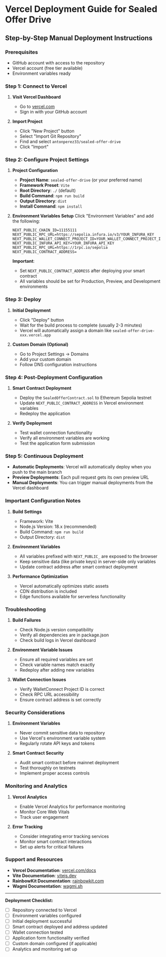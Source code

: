 # Vercel Deployment Guide for Sealed Offer Drive

## Step-by-Step Manual Deployment Instructions

### Prerequisites
- GitHub account with access to the repository
- Vercel account (free tier available)
- Environment variables ready

### Step 1: Connect to Vercel

1. **Visit Vercel Dashboard**
   - Go to [vercel.com](https://vercel.com)
   - Sign in with your GitHub account

2. **Import Project**
   - Click "New Project" button
   - Select "Import Git Repository"
   - Find and select `antonperez33/sealed-offer-drive`
   - Click "Import"

### Step 2: Configure Project Settings

1. **Project Configuration**
   - **Project Name**: `sealed-offer-drive` (or your preferred name)
   - **Framework Preset**: `Vite`
   - **Root Directory**: `./` (default)
   - **Build Command**: `npm run build`
   - **Output Directory**: `dist`
   - **Install Command**: `npm install`

2. **Environment Variables Setup**
   Click "Environment Variables" and add the following:

   ```
   NEXT_PUBLIC_CHAIN_ID=11155111
   NEXT_PUBLIC_RPC_URL=https://sepolia.infura.io/v3/YOUR_INFURA_KEY
   NEXT_PUBLIC_WALLET_CONNECT_PROJECT_ID=YOUR_WALLET_CONNECT_PROJECT_ID
   NEXT_PUBLIC_INFURA_API_KEY=YOUR_INFURA_API_KEY
   NEXT_PUBLIC_RPC_URL=https://1rpc.io/sepolia
   NEXT_PUBLIC_CONTRACT_ADDRESS=
   ```

   **Important**: 
   - Set `NEXT_PUBLIC_CONTRACT_ADDRESS` after deploying your smart contract
   - All variables should be set for Production, Preview, and Development environments

### Step 3: Deploy

1. **Initial Deployment**
   - Click "Deploy" button
   - Wait for the build process to complete (usually 2-3 minutes)
   - Vercel will automatically assign a domain like `sealed-offer-drive-xxx.vercel.app`

2. **Custom Domain (Optional)**
   - Go to Project Settings → Domains
   - Add your custom domain
   - Follow DNS configuration instructions

### Step 4: Post-Deployment Configuration

1. **Smart Contract Deployment**
   - Deploy the `SealedOfferContract.sol` to Ethereum Sepolia testnet
   - Update `NEXT_PUBLIC_CONTRACT_ADDRESS` in Vercel environment variables
   - Redeploy the application

2. **Verify Deployment**
   - Test wallet connection functionality
   - Verify all environment variables are working
   - Test the application form submission

### Step 5: Continuous Deployment

- **Automatic Deployments**: Vercel will automatically deploy when you push to the main branch
- **Preview Deployments**: Each pull request gets its own preview URL
- **Manual Deployments**: You can trigger manual deployments from the Vercel dashboard

### Important Configuration Notes

1. **Build Settings**
   - Framework: Vite
   - Node.js Version: 18.x (recommended)
   - Build Command: `npm run build`
   - Output Directory: `dist`

2. **Environment Variables**
   - All variables prefixed with `NEXT_PUBLIC_` are exposed to the browser
   - Keep sensitive data (like private keys) in server-side only variables
   - Update contract address after smart contract deployment

3. **Performance Optimization**
   - Vercel automatically optimizes static assets
   - CDN distribution is included
   - Edge functions available for serverless functionality

### Troubleshooting

1. **Build Failures**
   - Check Node.js version compatibility
   - Verify all dependencies are in package.json
   - Check build logs in Vercel dashboard

2. **Environment Variable Issues**
   - Ensure all required variables are set
   - Check variable names match exactly
   - Redeploy after adding new variables

3. **Wallet Connection Issues**
   - Verify WalletConnect Project ID is correct
   - Check RPC URL accessibility
   - Ensure contract address is set correctly

### Security Considerations

1. **Environment Variables**
   - Never commit sensitive data to repository
   - Use Vercel's environment variable system
   - Regularly rotate API keys and tokens

2. **Smart Contract Security**
   - Audit smart contract before mainnet deployment
   - Test thoroughly on testnets
   - Implement proper access controls

### Monitoring and Analytics

1. **Vercel Analytics**
   - Enable Vercel Analytics for performance monitoring
   - Monitor Core Web Vitals
   - Track user engagement

2. **Error Tracking**
   - Consider integrating error tracking services
   - Monitor smart contract interactions
   - Set up alerts for critical failures

### Support and Resources

- **Vercel Documentation**: [vercel.com/docs](https://vercel.com/docs)
- **Vite Documentation**: [vitejs.dev](https://vitejs.dev)
- **RainbowKit Documentation**: [rainbowkit.com](https://rainbowkit.com)
- **Wagmi Documentation**: [wagmi.sh](https://wagmi.sh)

---

**Deployment Checklist:**
- [ ] Repository connected to Vercel
- [ ] Environment variables configured
- [ ] Initial deployment successful
- [ ] Smart contract deployed and address updated
- [ ] Wallet connection tested
- [ ] Application form functionality verified
- [ ] Custom domain configured (if applicable)
- [ ] Analytics and monitoring set up
